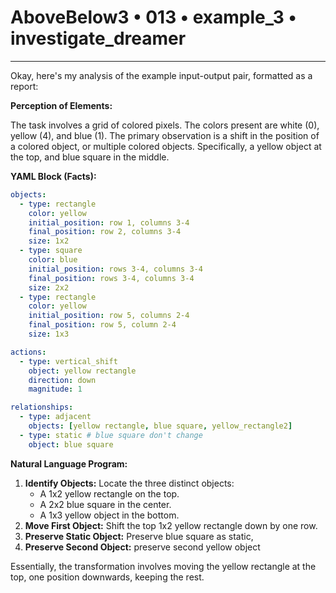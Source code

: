 # AboveBelow3 • 013 • example_3 • investigate_dreamer

---
Okay, here's my analysis of the example input-output pair, formatted as a report:

**Perception of Elements:**

The task involves a grid of colored pixels. The colors present are white (0), yellow (4), and blue (1).  The primary observation is a shift in the position of a colored object, or multiple colored objects. Specifically, a yellow object at the top, and blue square in the middle.

**YAML Block (Facts):**



```yaml
objects:
  - type: rectangle
    color: yellow
    initial_position: row 1, columns 3-4
    final_position: row 2, columns 3-4
    size: 1x2
  - type: square
    color: blue
    initial_position: rows 3-4, columns 3-4
    final_position: rows 3-4, columns 3-4
    size: 2x2
  - type: rectangle
    color: yellow
    initial_position: row 5, columns 2-4
    final_position: row 5, column 2-4
    size: 1x3

actions:
  - type: vertical_shift
    object: yellow rectangle
    direction: down
    magnitude: 1

relationships:
  - type: adjacent
    objects: [yellow rectangle, blue square, yellow_rectangle2]
  - type: static # blue square don't change
    object: blue square
```



**Natural Language Program:**

1.  **Identify Objects:** Locate the three distinct objects:
    *   A 1x2 yellow rectangle on the top.
    *   A 2x2 blue square in the center.
    *   A 1x3 yellow object in the bottom.
2.  **Move First Object:** Shift the top 1x2 yellow rectangle down by one row.
3.  **Preserve Static Object:** Preserve blue square as static,
4.  **Preserve Second Object:** preserve second yellow object

Essentially, the transformation involves moving the yellow rectangle at the top, one position downwards, keeping the rest.

